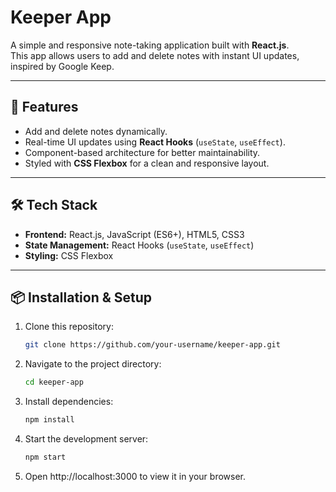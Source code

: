 # Keeper App

A simple and responsive note-taking application built with **React.js**.  
This app allows users to add and delete notes with instant UI updates, inspired by Google Keep.

---

## 🚀 Features
- Add and delete notes dynamically.
- Real-time UI updates using **React Hooks** (`useState`, `useEffect`).
- Component-based architecture for better maintainability.
- Styled with **CSS Flexbox** for a clean and responsive layout.

---

## 🛠️ Tech Stack
- **Frontend:** React.js, JavaScript (ES6+), HTML5, CSS3
- **State Management:** React Hooks (`useState`, `useEffect`)
- **Styling:** CSS Flexbox

---

## 📦 Installation & Setup
1. Clone this repository:
   ```bash
   git clone https://github.com/your-username/keeper-app.git

2. Navigate to the project directory:
   ```bash
   cd keeper-app

3. Install dependencies:
   ```bash
   npm install

4. Start the development server:
   ```bash
   npm start

5. Open http://localhost:3000 to view it in your browser.
